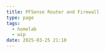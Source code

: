 ```yaml
---
title: PFSense Router and Firewall
type: page
tags:
  - homelab
  - wip
date: 2025-03-25 21:10
---
```

